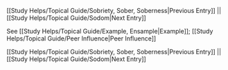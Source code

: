 [[Study Helps/Topical Guide/Sobriety, Sober, Soberness|Previous Entry]]  ||  [[Study Helps/Topical Guide/Sodom|Next Entry]]

 See [[Study Helps/Topical Guide/Example, Ensample|Example]]; [[Study Helps/Topical Guide/Peer Influence|Peer Influence]]

[[Study Helps/Topical Guide/Sobriety, Sober, Soberness|Previous Entry]]  ||  [[Study Helps/Topical Guide/Sodom|Next Entry]]
